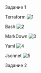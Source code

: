 Задание 1

Terraform
![1](https://user-images.githubusercontent.com/60341565/138468476-fbc6c1e7-14f5-409a-a3c1-b4d3ef7100a6.png)

Bash
![2](https://user-images.githubusercontent.com/60341565/138468650-0f8dcca1-0d0a-42c1-bd80-d8b489c2c1a0.png)

MarkDown
![3](https://user-images.githubusercontent.com/60341565/138468718-e4357661-a690-48f5-9439-ca43b25255c2.png)

Yaml
![4](https://user-images.githubusercontent.com/60341565/138468801-a0e91da0-9d98-4dd5-b3bb-b98575121810.png)

Jsonnet
![5](https://user-images.githubusercontent.com/60341565/138468873-c476677a-d972-4b78-a091-3a1a357a7740.png)

Задание 2
